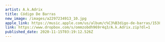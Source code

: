 ```yaml
---
artist: A.k.Adrix
title: Código De Barras
new_image: /images/a2297234913_10.jpg
apple_link: https://music.apple.com/us/album/c%C3%B3digo-de-barras/1538838036
link: https://www.dropbox.com/s/ommzobdh969r4q3/A.k.Adrix.zip?dl=1
published_date: 2020-11-15T03:19:12.526Z
---
```


